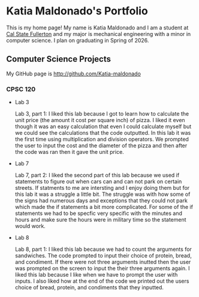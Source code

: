 # Katia Maldonado's Portfolio

This is my home page! My name is Katia Maldonado and I am a student at [Cal State Fullerton](http://www.fullerton.edu/) and my major is mechanical engineering with a minor in computer science. I plan on graduating in Spring of 2026.

## Computer Science Projects

My GitHub page is http://github.com/Katia-maldonado

### CPSC 120

* Lab 3

    Lab 3, part 1: I liked this lab because I got to learn how to calculate the unit
    price (the amount it cost per square inch) of pizza. I liked it even though
    it was an easy calculation that even I could calculate myself but we could
    see the calculations that the code outputted. In this lab it was the first
    time using multiplication and division operators. We prompted the user to
    input the cost and the diameter of the pizza and then after the code was
    ran then it gave the unit price. 

* Lab 7

    Lab 7, part 2: I liked the second part of this lab because we used if
    statements to figure out when cars can and can not park on certain streets.
    If statments to me are intersting and I enjoy doing them but for this lab
    it was a struggle a little bit. The struggle was with how some of the signs
    had numerous days and exceptions that they could not park which made the
    if statements a bit more complicated. For some of the if statements we
    had to be specfic very specific with the minutes and hours and make sure
    the hours were in military time so the statement would work.

* Lab 8

    Lab 8, part 1: I liked this lab because we had to count the arguments
    for sandwiches. The code prompted to input their choice of protein, bread,
    and condiment. If there were not three arguments inutted then the user was 
    prompted on the screen to input the their three arguments again. I liked
    this lab because I like when we have to prompt the user with inputs. I also
    liked how at the end of the code we printed out the users choice of bread,
    protein, and condiments that they inputted.
